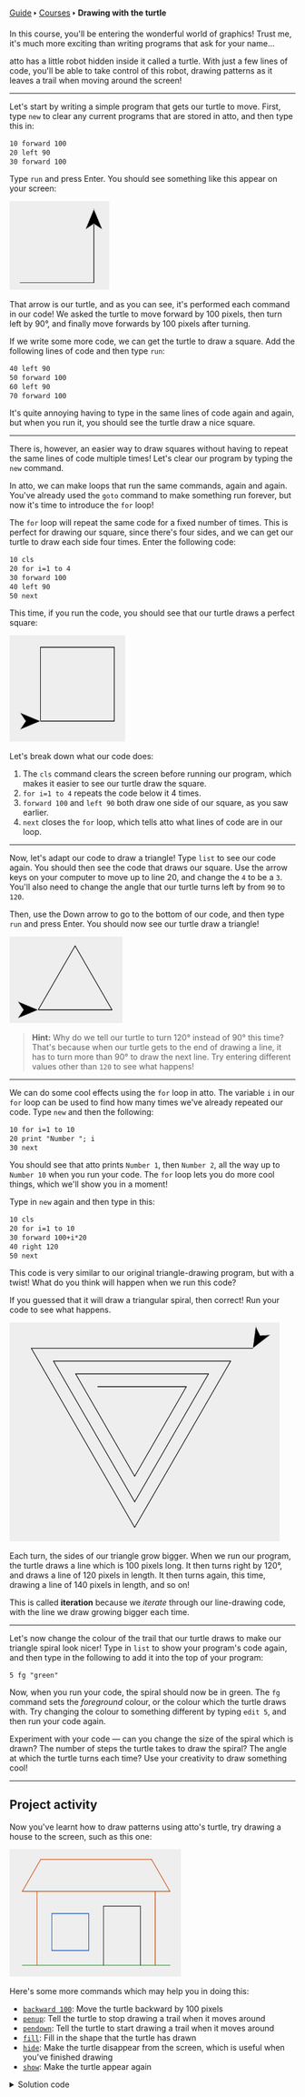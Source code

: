 [Guide](/index.md) 🢒 [Courses](/courses/index.md) 🢒 **Drawing with the turtle**

In this course, you'll be entering the wonderful world of graphics! Trust me, it's much more exciting than writing programs that ask for your name...

atto has a little robot hidden inside it called a turtle. With just a few lines of code, you'll be able to take control of this robot, drawing patterns as it leaves a trail when moving around the screen!

---

Let's start by writing a simple program that gets our turtle to move. First, type `new` to clear any current programs that are stored in atto, and then type this in:

```
10 forward 100
20 left 90
30 forward 100
```

Type `run` and press Enter. You should see something like this appear on your screen:

![Two lines, which are connected to each other at a right angle, drawn to the screen](media/docs/turtle1.png)

That arrow is our turtle, and as you can see, it's performed each command in our code! We asked the turtle to move forward by 100 pixels, then turn left by 90°, and finally move forwards by 100 pixels after turning.

If we write some more code, we can get the turtle to draw a square. Add the following lines of code and then type `run`:

```
40 left 90
50 forward 100
60 left 90
70 forward 100
```

It's quite annoying having to type in the same lines of code again and again, but when you run it, you should see the turtle draw a nice square.

---

There is, however, an easier way to draw squares without having to repeat the same lines of code multiple times! Let's clear our program by typing the `new` command.

In atto, we can make loops that run the same commands, again and again. You've already used the `goto` command to make something run forever, but now it's time to introduce the `for` loop!

The `for` loop will repeat the same code for a fixed number of times. This is perfect for drawing our square, since there's four sides, and we can get our turtle to draw each side four times. Enter the following code:

```
10 cls
20 for i=1 to 4
30 forward 100
40 left 90
50 next
```

This time, if you run the code, you should see that our turtle draws a perfect square:

![A perfect square, drawn by the turtle](media/docs/turtle2.png)

Let's break down what our code does:

1. The `cls` command clears the screen before running our program, which makes it easier to see our turtle draw the square.
2. `for i=1 to 4` repeats the code below it 4 times.
3. `forward 100` and `left 90` both draw one side of our square, as you saw earlier.
4. `next` closes the `for` loop, which tells atto what lines of code are in our loop.

---

Now, let's adapt our code to draw a triangle! Type `list` to see our code again. You should then see the code that draws our square. Use the arrow keys on your computer to move up to line 20, and change the `4` to be a `3`. You'll also need to change the angle that our turtle turns left by from `90` to `120`.

Then, use the Down arrow to go to the bottom of our code, and then type `run` and press Enter. You should now see our turtle draw a triangle!

![A triangle, drawn by the turtle](media/docs/turtle3.png)

> **Hint:** Why do we tell our turtle to turn 120° instead of 90° this time? That's because when our turtle gets to the end of drawing a line, it has to turn more than 90° to draw the next line. Try entering different values other than `120` to see what happens!

---

We can do some cool effects using the `for` loop in atto. The variable `i` in our `for` loop can be used to find how many times we've already repeated our code. Type `new` and then the following:

```
10 for i=1 to 10
20 print "Number "; i
30 next
```

You should see that atto prints `Number 1`, then `Number 2`, all the way up to `Number 10` when you run your code. The `for` loop lets you do more cool things, which we'll show you in a moment!

Type in `new` again and then type in this:

```
10 cls
20 for i=1 to 10
30 forward 100+i*20
40 right 120
50 next
```

This code is very similar to our original triangle-drawing program, but with a twist! What do you think will happen when we run this code?

If you guessed that it will draw a triangular spiral, then correct! Run your code to see what happens.

![A triangular spiral, drawn by the turtle](media/docs/turtle4.png)

Each turn, the sides of our triangle grow bigger. When we run our program, the turtle draws a line which is 100 pixels long. It then turns right by 120°, and draws a line of 120 pixels in length. It then turns again, this time, drawing a line of 140 pixels in length, and so on!

This is called **iteration** because we _iterate_ through our line-drawing code, with the line we draw growing bigger each time.

---

Let's now change the colour of the trail that our turtle draws to make our triangle spiral look nicer! Type in `list` to show your program's code again, and then type in the following to add it into the top of your program:

```
5 fg "green"
```

Now, when you run your code, the spiral should now be in green. The `fg` command sets the _foreground_ colour, or the colour which the turtle draws with. Try changing the colour to something different by typing `edit 5`, and then run your code again.

Experiment with your code — can you change the size of the spiral which is drawn? The number of steps the turtle takes to draw the spiral? The angle at which the turtle turns each time? Use your creativity to draw something cool!

---

## Project activity
Now you've learnt how to draw patterns using atto's turtle, try drawing a house to the screen, such as this one:

![A house with a window and a door, drawn by the turtle](media/docs/turtle5.png)

Here's some more commands which may help you in doing this:

* [`backward 100`](/reference/turtle.md#backward): Move the turtle backward by 100 pixels
* [`penup`](/reference/turtle.md#penup): Tell the turtle to stop drawing a trail when it moves around
* [`pendown`](/reference/turtle.md#pendown): Tell the turtle to start drawing a trail when it moves around
* [`fill`](/reference/io.md#fill): Fill in the shape that the turtle has drawn
* [`hide`](/reference/turtle.md#hide): Make the turtle disappear from the screen, which is useful when you've finished drawing
* [`show`](/reference/turtle.md#show): Make the turtle appear again

<details>
<summary>Solution code</summary>
<pre>
<code>10 cls</code>
<code>20 fg "green"</code>
<code>30 forward 200</code>
<code>40 backward 180</code>
<code>50 fg "brown"</code>
<code>60 left 90</code>
<code>70 forward 100</code>
<code>80 right 90</code>
<code>90 forward 180</code>
<code>100 left 120</code>
<code>110 forward 50</code>
<code>120 left 60</code>
<code>130 forward 150</code>
<code>140 left 60</code>
<code>150 forward 50</code>
<code>160 left 120</code>
<code>170 forward 180</code>
<code>180 right 90</code>
<code>190 forward 100</code>
<code>200 penup</code>
<code>210 right 90</code>
<code>220 forward 20</code>
<code>230 fg "darkgrey"</code>
<code>240 pendown</code>
<code>250 right 90</code>
<code>260 forward 80</code>
<code>270 left 90</code>
<code>280 forward 50</code>
<code>290 left 90</code>
<code>300 forward 80</code>
<code>310 penup</code>
<code>320 backward 70</code>
<code>330 right 90</code>
<code>340 forward 20</code>
<code>345 fg "blue"</code>
<code>346 pendown</code>
<code>350 for i=1 to 4</code>
<code>360 forward 50</code>
<code>370 left 90</code>
<code>380 next</code>
<code>390 hide</code>
</pre>
</details>